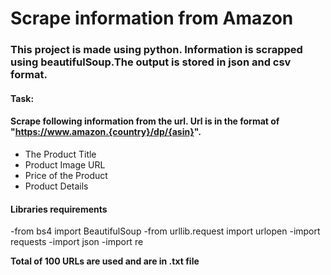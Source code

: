 # Scrape information from  Amazon 
### This project is made using python. Information is scrapped using beautifulSoup.The output is stored in json and csv format. 

#### Task:
#### Scrape following information from the url. Url is in the format of "https://www.amazon.{country}/dp/{asin}". 
- The Product Title
- Product Image URL
- Price of the Product
- Product Details

#### Libraries requirements
-from bs4 import BeautifulSoup
-from urllib.request import urlopen
-import requests
-import json
-import re

**Total of 100 URLs are used and are in .txt file**
